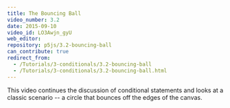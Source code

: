```yaml
---
title: The Bouncing Ball
video_number: 3.2
date: 2015-09-10
video_id: LO3Awjn_gyU
web_editor: 
repository: p5js/3.2-bouncing-ball
can_contribute: true
redirect_from:
  - /Tutorials/3-conditionals/3.2-bouncing-ball
  - /Tutorials/3-conditionals/3.2-bouncing-ball.html
---
```


This video continues the discussion of conditional statements and looks at a classic scenario -- a circle that bounces off the edges of the canvas.
